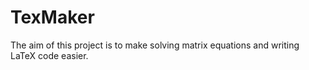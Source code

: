 # TexMaker
The aim of this project is to make solving matrix equations and writing LaTeX code easier.
